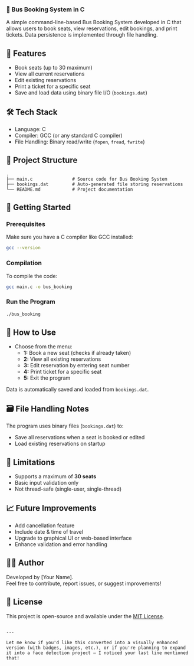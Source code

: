 ### 🚌 Bus Booking System in C

A simple command-line-based Bus Booking System developed in C that allows users to book seats, view reservations, edit bookings, and print tickets. Data persistence is implemented through file handling.

## 📌 Features

- Book seats (up to 30 maximum)
- View all current reservations
- Edit existing reservations
- Print a ticket for a specific seat
- Save and load data using binary file I/O (`bookings.dat`)

## 🛠️ Tech Stack

- Language: C
- Compiler: GCC (or any standard C compiler)
- File Handling: Binary read/write (`fopen`, `fread`, `fwrite`)

## 📂 Project Structure

```
.
├── main.c               # Source code for Bus Booking System
├── bookings.dat         # Auto-generated file storing reservations
└── README.md            # Project documentation
```

## 🚀 Getting Started

### Prerequisites

Make sure you have a C compiler like GCC installed:

```bash
gcc --version
```

### Compilation

To compile the code:

```bash
gcc main.c -o bus_booking
```

### Run the Program

```bash
./bus_booking
```

## 🔧 How to Use

- Choose from the menu:
  - **1:** Book a new seat (checks if already taken)
  - **2:** View all existing reservations
  - **3:** Edit reservation by entering seat number
  - **4:** Print ticket for a specific seat
  - **5:** Exit the program

Data is automatically saved and loaded from `bookings.dat`.

## 🗃️ File Handling Notes

The program uses binary files (`bookings.dat`) to:
- Save all reservations when a seat is booked or edited
- Load existing reservations on startup

## 📎 Limitations

- Supports a maximum of **30 seats**
- Basic input validation only
- Not thread-safe (single-user, single-thread)

## 📈 Future Improvements

- Add cancellation feature
- Include date & time of travel
- Upgrade to graphical UI or web-based interface
- Enhance validation and error handling

## 🧑‍💻 Author

Developed by [Your Name].  
Feel free to contribute, report issues, or suggest improvements!

## 📄 License

This project is open-source and available under the [MIT License](LICENSE).
```

---

Let me know if you'd like this converted into a visually enhanced version (with badges, images, etc.), or if you're planning to expand it into a face detection project — I noticed your last line mentioned that!
